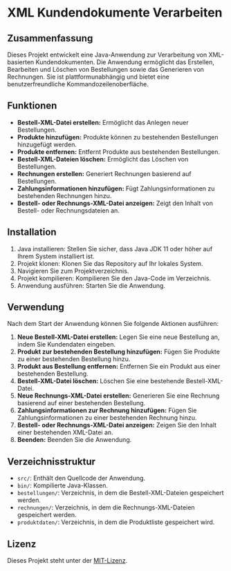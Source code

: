 # XML Kundendokumente Verarbeiten

## Zusammenfassung
Dieses Projekt entwickelt eine Java-Anwendung zur Verarbeitung von XML-basierten Kundendokumenten. Die Anwendung ermöglicht das Erstellen, Bearbeiten und Löschen von Bestellungen sowie das Generieren von Rechnungen. Sie ist plattformunabhängig und bietet eine benutzerfreundliche Kommandozeilenoberfläche.

## Funktionen
- **Bestell-XML-Datei erstellen:** Ermöglicht das Anlegen neuer Bestellungen.
- **Produkte hinzufügen:** Produkte können zu bestehenden Bestellungen hinzugefügt werden.
- **Produkte entfernen:** Entfernt Produkte aus bestehenden Bestellungen.
- **Bestell-XML-Dateien löschen:** Ermöglicht das Löschen von Bestellungen.
- **Rechnungen erstellen:** Generiert Rechnungen basierend auf Bestellungen.
- **Zahlungsinformationen hinzufügen:** Fügt Zahlungsinformationen zu bestehenden Rechnungen hinzu.
- **Bestell- oder Rechnungs-XML-Datei anzeigen:** Zeigt den Inhalt von Bestell- oder Rechnungsdateien an.

## Installation
1. Java installieren: Stellen Sie sicher, dass Java JDK 11 oder höher auf Ihrem System installiert ist.
2. Projekt klonen: Klonen Sie das Repository auf Ihr lokales System.
3. Navigieren Sie zum Projektverzeichnis.
4. Projekt kompilieren: Kompilieren Sie den Java-Code im Verzeichnis.
5. Anwendung ausführen: Starten Sie die Anwendung.

## Verwendung
Nach dem Start der Anwendung können Sie folgende Aktionen ausführen:
1. **Neue Bestell-XML-Datei erstellen:** Legen Sie eine neue Bestellung an, indem Sie Kundendaten eingeben.
2. **Produkt zur bestehenden Bestellung hinzufügen:** Fügen Sie Produkte zu einer bestehenden Bestellung hinzu.
3. **Produkt aus Bestellung entfernen:** Entfernen Sie ein Produkt aus einer bestehenden Bestellung.
4. **Bestell-XML-Datei löschen:** Löschen Sie eine bestehende Bestell-XML-Datei.
5. **Neue Rechnungs-XML-Datei erstellen:** Generieren Sie eine Rechnung basierend auf einer bestehenden Bestellung.
6. **Zahlungsinformationen zur Rechnung hinzufügen:** Fügen Sie Zahlungsinformationen zu einer bestehenden Rechnung hinzu.
7. **Bestell- oder Rechnungs-XML-Datei anzeigen:** Zeigen Sie den Inhalt einer bestehenden XML-Datei an.
8. **Beenden:** Beenden Sie die Anwendung.

## Verzeichnisstruktur
- `src/`: Enthält den Quellcode der Anwendung.
- `bin/`: Kompilierte Java-Klassen.
- `bestellungen/`: Verzeichnis, in dem die Bestell-XML-Dateien gespeichert werden.
- `rechnungen/`: Verzeichnis, in dem die Rechnungs-XML-Dateien gespeichert werden.
- `produktdaten/`: Verzeichnis, in dem die Produktliste gespeichert wird.

## Lizenz
Dieses Projekt steht unter der [MIT-Lizenz](LICENSE).
